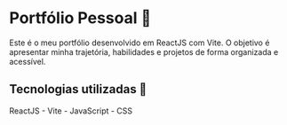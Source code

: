 <h1>Portfólio Pessoal 📌</h1>

Este é o meu portfólio desenvolvido em ReactJS com Vite.
O objetivo é apresentar minha trajetória, habilidades e projetos de forma organizada e acessível.

<h2>Tecnologias utilizadas 🚀</h2>
ReactJS - Vite - JavaScript - CSS
